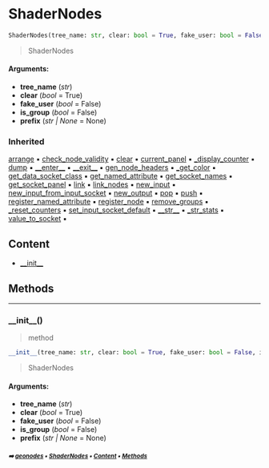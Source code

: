 # ShaderNodes

``` python
ShaderNodes(tree_name: str, clear: bool = True, fake_user: bool = False, is_group: bool = False, prefix: Optional[str] = None)
```

> ShaderNodes

#### Arguments:
- **tree_name** (_str_)
- **clear** (_bool_ = True)
- **fake_user** (_bool_ = False)
- **is_group** (_bool_ = False)
- **prefix** (_str | None_ = None)

### Inherited

[arrange](tree.md#arrange) :black_small_square: [check_node_validity](core-geono-geonodes.md#check_node_validity) :black_small_square: [clear](tree.md#clear) :black_small_square: [current_panel](tree.md#current_panel) :black_small_square: [\_display_counter](tree.md#_display_counter) :black_small_square: [dump](tree.md#dump) :black_small_square: [\_\_enter__](layout.md#__enter__) :black_small_square: [\_\_exit__](layout.md#__exit__) :black_small_square: [gen_node_headers](tree.md#gen_node_headers) :black_small_square: [\_get_color](tree.md#_get_color) :black_small_square: [get_data_socket_class](tree.md#get_data_socket_class) :black_small_square: [get_named_attribute](tree.md#get_named_attribute) :black_small_square: [get_socket_names](node.md#get_socket_names) :black_small_square: [get_socket_panel](tree.md#get_socket_panel) :black_small_square: [link](tree.md#link) :black_small_square: [link_nodes](tree.md#link_nodes) :black_small_square: [new_input](tree.md#new_input) :black_small_square: [new_input_from_input_socket](tree.md#new_input_from_input_socket) :black_small_square: [new_output](tree.md#new_output) :black_small_square: [pop](core-geono-geonodes.md#pop) :black_small_square: [push](layout.md#push) :black_small_square: [register_named_attribute](tree.md#register_named_attribute) :black_small_square: [register_node](tree.md#register_node) :black_small_square: [remove_groups](tree.md#remove_groups) :black_small_square: [\_reset_counters](tree.md#_reset_counters) :black_small_square: [set_input_socket_default](tree.md#set_input_socket_default) :black_small_square: [\_\_str__](core-treea-tree.md#__str__) :black_small_square: [\_str_stats](tree.md#_str_stats) :black_small_square: [value_to_socket](tree.md#value_to_socket) :black_small_square:

## Content

- [\_\_init__](core-shade1-shadernodes.md#__init__)

## Methods



----------
### \_\_init__()

> method

``` python
__init__(tree_name: str, clear: bool = True, fake_user: bool = False, is_group: bool = False, prefix: Optional[str] = None)
```

> ShaderNodes

#### Arguments:
- **tree_name** (_str_)
- **clear** (_bool_ = True)
- **fake_user** (_bool_ = False)
- **is_group** (_bool_ = False)
- **prefix** (_str | None_ = None)

##### <sub>:arrow_right: [geonodes](index.md#geonodes) :black_small_square: [ShaderNodes](core-shade1-shadernodes.md#shadernodes) :black_small_square: [Content](core-shade1-shadernodes.md#content) :black_small_square: [Methods](core-shade1-shadernodes.md#methods)</sub>